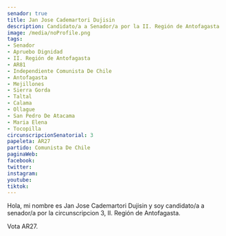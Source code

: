 ```yaml
---
senador: true
title: Jan Jose Cademartori Dujisin
description: Candidato/a a Senador/a por la II. Región de Antofagasta
image: /media/noProfile.png
tags:
- Senador
- Apruebo Dignidad
- II. Región de Antofagasta
- AR81
- Independiente Comunista De Chile
- Antofagasta
- Mejillones
- Sierra Gorda
- Taltal
- Calama
- Ollague
- San Pedro De Atacama
- Maria Elena
- Tocopilla
circunscripcionSenatorial: 3
papeleta: AR27
partido: Comunista De Chile
paginaWeb:
facebook:
twitter:
instagram:
youtube:
tiktok:
---
```

Hola, mi nombre es Jan Jose Cademartori Dujisin y soy candidato/a a senador/a por la circunscripcion 3, II. Región de Antofagasta.

Vota AR27.